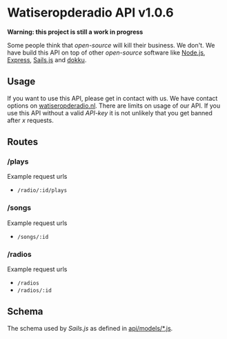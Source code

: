 # Watiseropderadio API v1.0.6
**Warning: this project is still a work in progress**

Some people think that *open-source* will kill their business. We don't. We have build this API on top of other *open-source* software like [Node.js](https://nodejs.org), [Express](http://expressjs.com/), [Sails.js](http://sailsjs.org/) and [dokku](http://progrium.viewdocs.io/dokku/).

## Usage
If you want to use this API, please get in contact with us. We have contact options on [watiseropderadio.nl](http://watiseropderadio.nl). There are limits on usage of our API. If you use this API without a valid *API-key* it is not unlikely that you get banned after *x* requests.

## Routes

### /plays

Example request urls

 * `/radio/:id/plays`

### /songs

Example request urls

 * `/songs/:id`


### /radios

Example request urls

 * `/radios`
 * `/radios/:id`

## Schema

The schema used by *Sails.js* as defined in [api/models/*.js](https://github.com/watiseropderadio/api/tree/master/api/models).
